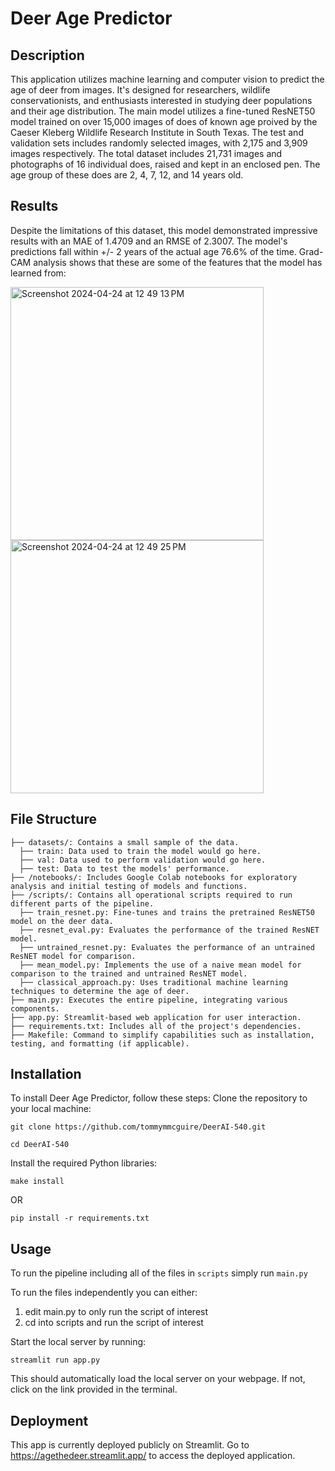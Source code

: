 # Deer Age Predictor

## Description
This application utilizes machine learning and computer vision to predict the age of deer from images. It's designed for researchers, wildlife conservationists, and enthusiasts interested in studying deer populations and their age distribution. The main model utilizes a fine-tuned ResNET50 model trained on over 15,000 images of does of known age proived by the Caeser Kleberg Wildlife Research Institute in South Texas. The test and validation sets includes randomly selected images, with 2,175 and 3,909 images respectively. The total dataset includes 21,731 images and photographs of 16 individual does, raised and kept in an enclosed pen. The age group of these does are 2, 4, 7, 12, and 14 years old. 

## Results
Despite the limitations of this dataset, this model demonstrated impressive results with an MAE of 1.4709 and an RMSE of 2.3007. The model's predictions fall within +/- 2 years of the actual age 76.6% of the time. Grad-CAM analysis shows that these are some of the features that the model has learned from:

<img width="405" alt="Screenshot 2024-04-24 at 12 49 13 PM" src="https://github.com/tommymmcguire/DeerAI-540/assets/141086024/1eee64c8-3e88-48a2-95e4-16b535589201">

<img width="405" alt="Screenshot 2024-04-24 at 12 49 25 PM" src="https://github.com/tommymmcguire/DeerAI-540/assets/141086024/1736afae-0fe9-4a90-9dea-149a16e771e9">


## File Structure
```
├── datasets/: Contains a small sample of the data.
  ├── train: Data used to train the model would go here.
  ├── val: Data used to perform validation would go here.
  ├── test: Data to test the models' performance.
├── /notebooks/: Includes Google Colab notebooks for exploratory analysis and initial testing of models and functions.
├── /scripts/: Contains all operational scripts required to run different parts of the pipeline.
  ├── train_resnet.py: Fine-tunes and trains the pretrained ResNET50 model on the deer data. 
  ├── resnet_eval.py: Evaluates the performance of the trained ResNET model.
  ├── untrained_resnet.py: Evaluates the performance of an untrained ResNET model for comparison.
  ├── mean_model.py: Implements the use of a naive mean model for comparison to the trained and untrained ResNET model.
  ├── classical_approach.py: Uses traditional machine learning techniques to determine the age of deer. 
├── main.py: Executes the entire pipeline, integrating various components.
├── app.py: Streamlit-based web application for user interaction.
├── requirements.txt: Includes all of the project's dependencies.
├── Makefile: Command to simplify capabilities such as installation, testing, and formatting (if applicable).
```

## Installation
To install Deer Age Predictor, follow these steps:
Clone the repository to your local machine:
```
git clone https://github.com/tommymmcguire/DeerAI-540.git
```
```
cd DeerAI-540
```

Install the required Python libraries:
```
make install
```
OR
```
pip install -r requirements.txt
```

## Usage 
To run the pipeline including all of the files in `scripts` simply run `main.py`

To run the files independently you can either:
1. edit main.py to only run the script of interest
2. cd into scripts and run the script of interest

Start the local server by running:
```
streamlit run app.py
```

This should automatically load the local server on your webpage. If not, click on the link provided in the terminal.

## Deployment
This app is currently deployed publicly on Streamlit. Go to https://agethedeer.streamlit.app/ to access the deployed application.
